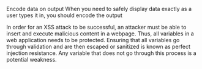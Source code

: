 Encode data on output 
When you need to safely display data exactly as a user types it in, you should encode the output

In order for an XSS attack to be successful, an attacker must be able to insert and execute malicious content in a webpage. Thus, all variables in a web application needs to be protected. Ensuring that all variables go through validation and are then escaped or sanitized is known as perfect injection resistance. Any variable that does not go through this process is a potential weakness.

